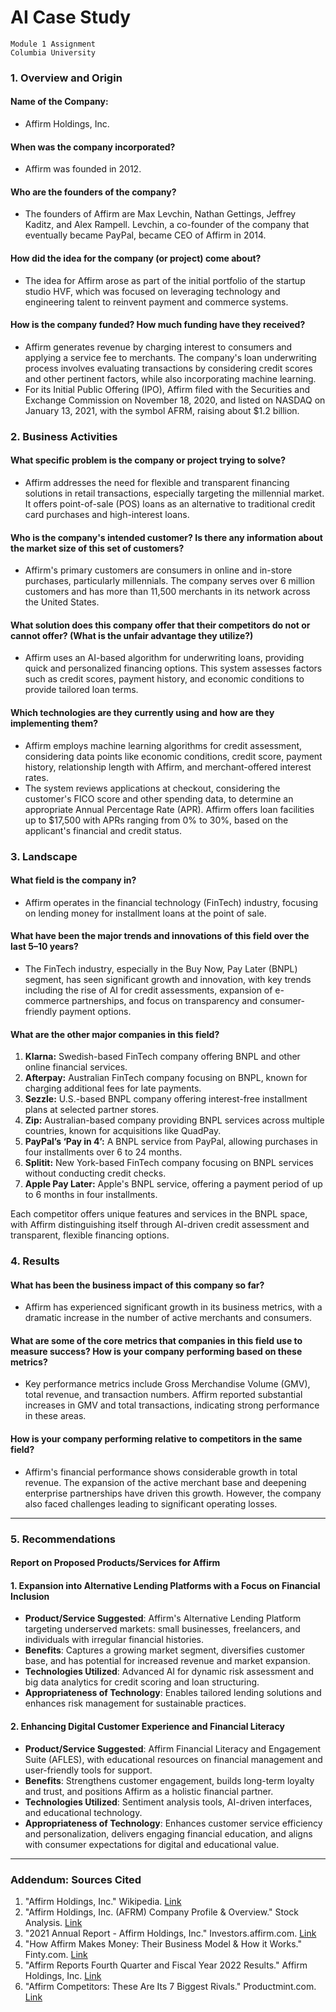 
# AI Case Study
```
Module 1 Assignment 
Columbia University 
```

### 1. Overview and Origin

#### Name of the Company:
- Affirm Holdings, Inc.

#### When was the company incorporated?
- Affirm was founded in 2012.

#### Who are the founders of the company?
- The founders of Affirm are Max Levchin, Nathan Gettings, Jeffrey Kaditz, and Alex Rampell. Levchin, a co-founder of the company that eventually became PayPal, became CEO of Affirm in 2014.

#### How did the idea for the company (or project) come about?
- The idea for Affirm arose as part of the initial portfolio of the startup studio HVF, which was focused on leveraging technology and engineering talent to reinvent payment and commerce systems.

#### How is the company funded? How much funding have they received?
- Affirm generates revenue by charging interest to consumers and applying a service fee to merchants. The company's loan underwriting process involves evaluating transactions by considering credit scores and other pertinent factors, while also incorporating machine learning.
- For its Initial Public Offering (IPO), Affirm filed with the Securities and Exchange Commission on November 18, 2020, and listed on NASDAQ on January 13, 2021, with the symbol AFRM, raising about $1.2 billion.

### 2. Business Activities

#### What specific problem is the company or project trying to solve?
- Affirm addresses the need for flexible and transparent financing solutions in retail transactions, especially targeting the millennial market. It offers point-of-sale (POS) loans as an alternative to traditional credit card purchases and high-interest loans.

#### Who is the company's intended customer? Is there any information about the market size of this set of customers?
- Affirm's primary customers are consumers in online and in-store purchases, particularly millennials. The company serves over 6 million customers and has more than 11,500 merchants in its network across the United States.

#### What solution does this company offer that their competitors do not or cannot offer? (What is the unfair advantage they utilize?)
- Affirm uses an AI-based algorithm for underwriting loans, providing quick and personalized financing options. This system assesses factors such as credit scores, payment history, and economic conditions to provide tailored loan terms.

#### Which technologies are they currently using and how are they implementing them?
- Affirm employs machine learning algorithms for credit assessment, considering data points like economic conditions, credit score, payment history, relationship length with Affirm, and merchant-offered interest rates.
- The system reviews applications at checkout, considering the customer's FICO score and other spending data, to determine an appropriate Annual Percentage Rate (APR). Affirm offers loan facilities up to $17,500 with APRs ranging from 0% to 30%, based on the applicant's financial and credit status.

### 3. Landscape

#### What field is the company in?
- Affirm operates in the financial technology (FinTech) industry, focusing on lending money for installment loans at the point of sale.

#### What have been the major trends and innovations of this field over the last 5–10 years?
- The FinTech industry, especially in the Buy Now, Pay Later (BNPL) segment, has seen significant growth and innovation, with key trends including the rise of AI for credit assessments, expansion of e-commerce partnerships, and focus on transparency and consumer-friendly payment options.

#### What are the other major companies in this field?
1. **Klarna:** Swedish-based FinTech company offering BNPL and other online financial services.
2. **Afterpay:** Australian FinTech company focusing on BNPL, known for charging additional fees for late payments.
3. **Sezzle:** U.S.-based BNPL company offering interest-free installment plans at selected partner stores.
4. **Zip:** Australian-based company providing BNPL services across multiple countries, known for acquisitions like QuadPay.
5. **PayPal’s ‘Pay in 4’:** A BNPL service from PayPal, allowing purchases in four installments over 6 to 24 months.
6. **Splitit:** New York-based FinTech company focusing on BNPL services without conducting credit checks.
7. **Apple Pay Later:** Apple's BNPL service, offering a payment period of up to 6 months in four installments.

Each competitor offers unique features and services in the BNPL space, with Affirm distinguishing itself through AI-driven credit assessment and transparent, flexible financing options.

### 4. Results

#### What has been the business impact of this company so far?
- Affirm has experienced significant growth in its business metrics, with a dramatic increase in the number of active merchants and consumers.

#### What are some of the core metrics that companies in this field use to measure success? How is your company performing based on these metrics?
- Key performance metrics include Gross Merchandise Volume (GMV), total revenue, and transaction numbers. Affirm reported substantial increases in GMV and total transactions, indicating strong performance in these areas.

#### How is your company performing relative to competitors in the same field?
- Affirm's financial performance shows considerable growth in total revenue. The expansion of the active merchant base and deepening enterprise partnerships have driven this growth. However, the company also faced challenges leading to significant operating losses.

---

### 5. Recommendations

#### Report on Proposed Products/Services for Affirm



#### 1. Expansion into Alternative Lending Platforms with a Focus on Financial Inclusion


- **Product/Service Suggested**: Affirm's Alternative Lending Platform targeting underserved markets: small businesses, freelancers, and individuals with irregular financial histories.
- **Benefits**: Captures a growing market segment, diversifies customer base, and has potential for increased revenue and market expansion.
- **Technologies Utilized**: Advanced AI for dynamic risk assessment and big data analytics for credit scoring and loan structuring.
- **Appropriateness of Technology**: Enables tailored lending solutions and enhances risk management for sustainable practices.



#### 2. Enhancing Digital Customer Experience and Financial Literacy


- **Product/Service Suggested**: Affirm Financial Literacy and Engagement Suite (AFLES), with educational resources on financial management and user-friendly tools for support.
- **Benefits**: Strengthens customer engagement, builds long-term loyalty and trust, and positions Affirm as a holistic financial partner.
- **Technologies Utilized**: Sentiment analysis tools, AI-driven interfaces, and educational technology.
- **Appropriateness of Technology**: Enhances customer service efficiency and personalization, delivers engaging financial education, and aligns with consumer expectations for digital and educational value.

---

### Addendum: Sources Cited

1. "Affirm Holdings, Inc." Wikipedia. [Link](https://en.wikipedia.org/wiki/Affirm_Holdings)
2. "Affirm Holdings, Inc. (AFRM) Company Profile & Overview." Stock Analysis. [Link](https://stockanalysis.com/stocks/afrm/)
3. "2021 Annual Report - Affirm Holdings, Inc." Investors.affirm.com. [Link](https://investors.affirm.com)
4. "How Affirm Makes Money: Their Business Model & How it Works." Finty.com. [Link](https://finty.com)
5. "Affirm Reports Fourth Quarter and Fiscal Year 2022 Results." Affirm Holdings, Inc. [Link](https://investors.affirm.com)
6. "Affirm Competitors: These Are Its 7 Biggest Rivals." Productmint.com. [Link](https://productmint.com)





